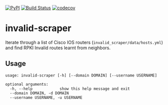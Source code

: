 <!--description: A tool for finding rov-invalid received routes. -->
[![PyPI](https://img.shields.io/pypi/v/invalid-scraper.svg)](https://pypi.python.org/pypi/invalid-scraper)
[![Build Status](https://travis-ci.com/wolcomm/invalid-scraper.svg?branch=master)](https://travis-ci.com/wolcomm/invalid-scraper)
[![codecov](https://codecov.io/gh/wolcomm/invalid-scraper/branch/master/graph/badge.svg)](https://codecov.io/gh/wolcomm/invalid-scraper)

# invalid-scraper

Iterate through a list of Cisco IOS routers (`invalid_scraper/data/hosts.yml`)
and find RPKI Invalid routes learnt from neighbors.

## Usage

```
usage: invalid-scraper [-h] [--domain DOMAIN] [--username USERNAME]

optional arguments:
  -h, --help            show this help message and exit
  --domain DOMAIN, -d DOMAIN
  --username USERNAME, -u USERNAME
```

